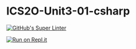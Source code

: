 # ICS2O-Unit3-01-csharp

[![GitHub's Super Linter](https://github.com/Johanna-liu16/ICS2O-Unit3-01-csharp/workflows/GitHub's%20Super%20Linter/badge.svg)](https://github.com/Johanna-liu16/ICS2O-Unit3-01-csharp/actions)

[![Run on Repl.it](https://repl.it/badge/github/Johanna-liu16/ICS2O-Unit3-01-csharp)](https://repl.it/github/Johanna-liu16/ICS2O-Unit3-01-csharp)
